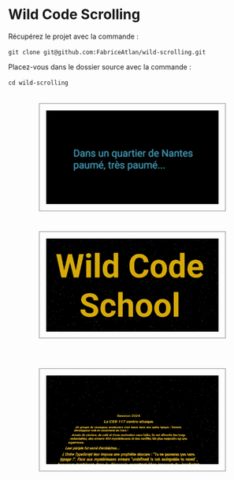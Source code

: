 # Wild Code Scrolling

Récupérez le projet avec la commande :

`git clone git@github.com:FabriceAtlan/wild-scrolling.git`

Placez-vous dans le dossier source avec la commande :

`cd wild-scrolling`

<section style="padding: 1.25rem 0;">
<img style="display: block;width:350px;padding:.8rem;margin:0 auto;border:2px solid rgba(125,125,125,.5)" src="./src/images//intro.JPG">
</section>

<section style="padding: 1.25rem 0;">
<img style="display: block;width:350px;padding:.8rem;margin:0 auto;border:2px solid rgba(125,125,125,.5)" src="./src/images//title.JPG">
</section>

<section style="padding: 1.25rem 0;">
</section>
<img style="display: block;width:350px;padding:.8rem;margin:0 auto;border:2px solid rgba(125,125,125,.5)" src="./src/images//scrolling.JPG">
